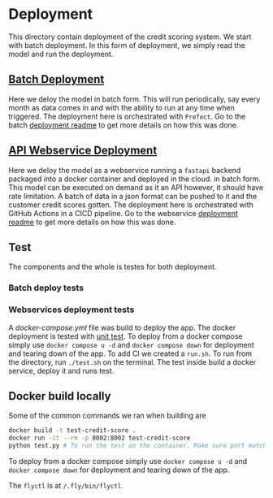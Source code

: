 # Deployment

This directory contain deployment of the credit scoring system. We start with batch deployment. In this form of deployment, we simply read the model and run the deployment. 

## [Batch Deployment](batch)

Here we deloy the model in batch form. This will run periodically, say every month as data comes in and with the ability to run at any time when triggered. The deployment here is orchestrated with `Prefect`. Go to the batch [deployment readme](batch/README.md) to get more details on how this was done.

## [API Webservice Deployment](webservice)

Here we deloy the model as a webservice running a `fastapi` backend packaged into a docker container and deployed in the cloud. in batch form. This model can be executed on demand as it an API however, it should have rate limitation. A batch of data in a json format can be pushed to it and the customer credit scores gotten.  The deployment here is orchestrated with GitHub Actions in a CICD pipeline. Go to the webservice [deployment readme](webservice/README.md) to get more details on how this was done.

## Test

The components and the whole is testes for both deployment.

### Batch deploy tests

### Webservices deployment tests

A _docker-compose.yml_ file was build to deploy the app. The docker deployment is tested with [unit test](test/test_docker.py). To deploy from a docker compose simply use `docker compose u -d` and `docker compose down` for deployment and tearing down of the app. To add CI we created a `run.sh`. To run from the directory, run `./test.sh` on the terminal. The test inside build a docker service, deploy it and runs test.

## Docker build locally
 
Some of the common commands we ran when building are

```sh
docker build -t test-credit-score .
docker run -it --rm -p 8002:8002 test-credit-score 
python test.py # To run the test on the container. Make sure port matches
```

To deploy from a docker compose simply use `docker compose u -d` and `docker compose down` for deployment and tearing down of the app.

The `flyctl` is at `/.fly/bin/flyctl`.
